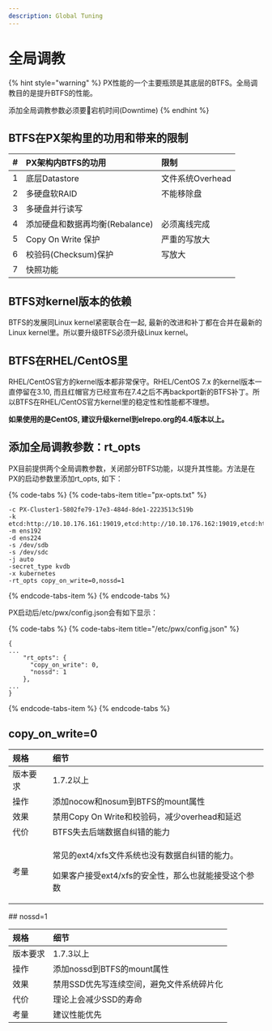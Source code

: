 ```yaml
---
description: Global Tuning
---
```


# 全局调教

{% hint style="warning" %}
PX性能的一个主要瓶颈是其底层的BTFS。全局调教目的是提升BTFS的性能。 

添加全局调教参数必须要宕机时间\(Downtime\)
{% endhint %}

## BTFS在PX架构里的功用和带来的限制

| \# | PX架构内BTFS的功用 | 限制 |
| :--- | :--- | :--- |
| 1 | 底层Datastore | 文件系统Overhead |
| 2 | 多硬盘软RAID | 不能移除盘 |
| 3 | 多硬盘并行读写 |  |
| 4 | 添加硬盘和数据再均衡\(Rebalance\) | 必须离线完成 |
| 5 | Copy On Write 保护 | 严重的写放大 |
| 6 | 校验码\(Checksum\)保护 | 写放大 |
| 7 | 快照功能 |  |

## BTFS对kernel版本的依赖

BTFS的发展同Linux kernel紧密联合在一起, 最新的改进和补丁都在合并在最新的Linux kernel里。所以要升级BTFS必须升级Linux kernel。

## BTFS在RHEL/CentOS里

RHEL/CentOS官方的kernel版本都非常保守。RHEL/CentOS 7.x 的kernel版本一直停留在3.10, 而且红帽官方已经宣布在7.4之后不再backport新的BTFS补丁。所以BTFS在RHEL/CentOS官方kernel里的稳定性和性能都不理想。

**如果使用的是CentOS, 建议升级kernel到elrepo.org的4.4版本以上。** 

## 添加全局调教参数：rt\_opts

PX目前提供两个全局调教参数，关闭部分BTFS功能，以提升其性能。方法是在PX的启动参数里添加rt\_opts, 如下：

{% code-tabs %}
{% code-tabs-item title="px-opts.txt" %}
```text
-c PX-Cluster1-5802fe79-17e3-484d-8de1-2223513c519b
-k etcd:http://10.10.176.161:19019,etcd:http://10.10.176.162:19019,etcd:http://10.10.176.163:19019
-m ens192
-d ens224
-s /dev/sdb
-s /dev/sdc
-j auto
-secret_type kvdb
-x kubernetes
-rt_opts copy_on_write=0,nossd=1
```
{% endcode-tabs-item %}
{% endcode-tabs %}

PX启动后/etc/pwx/config.json会有如下显示：

{% code-tabs %}
{% code-tabs-item title="/etc/pwx/config.json" %}
```text
{
...
    "rt_opts": {
      "copy_on_write": 0,
      "nossd": 1
    },
...
}
```
{% endcode-tabs-item %}
{% endcode-tabs %}

## copy\_on\_write=0

<table>
  <thead>
    <tr>
      <th style="text-align:left">&#x89C4;&#x683C;</th>
      <th style="text-align:left">&#x7EC6;&#x8282;</th>
    </tr>
  </thead>
  <tbody>
    <tr>
      <td style="text-align:left">&#x7248;&#x672C;&#x8981;&#x6C42;</td>
      <td style="text-align:left">1.7.2&#x4EE5;&#x4E0A;</td>
    </tr>
    <tr>
      <td style="text-align:left">&#x64CD;&#x4F5C;</td>
      <td style="text-align:left">&#x6DFB;&#x52A0;nocow&#x548C;nosum&#x5230;BTFS&#x7684;mount&#x5C5E;&#x6027;</td>
    </tr>
    <tr>
      <td style="text-align:left">&#x6548;&#x679C;</td>
      <td style="text-align:left">&#x7981;&#x7528;Copy On Write&#x548C;&#x6821;&#x9A8C;&#x7801;&#xFF0C;&#x51CF;&#x5C11;overhead&#x548C;&#x5EF6;&#x8FDF;</td>
    </tr>
    <tr>
      <td style="text-align:left">&#x4EE3;&#x4EF7;</td>
      <td style="text-align:left">BTFS&#x5931;&#x53BB;&#x540E;&#x7AEF;&#x6570;&#x636E;&#x81EA;&#x7EA0;&#x9519;&#x7684;&#x80FD;&#x529B;</td>
    </tr>
    <tr>
      <td style="text-align:left">&#x8003;&#x91CF;</td>
      <td style="text-align:left">
        <p>&#x5E38;&#x89C1;&#x7684;ext4/xfs&#x6587;&#x4EF6;&#x7CFB;&#x7EDF;&#x4E5F;&#x6CA1;&#x6709;&#x6570;&#x636E;&#x81EA;&#x7EA0;&#x9519;&#x7684;&#x80FD;&#x529B;&#x3002;</p>
        <p>&#x5982;&#x679C;&#x5BA2;&#x6237;&#x63A5;&#x53D7;ext4/xfs&#x7684;&#x5B89;&#x5168;&#x6027;&#xFF0C;&#x90A3;&#x4E48;&#x4E5F;&#x5C31;&#x80FD;&#x63A5;&#x53D7;&#x8FD9;&#x4E2A;&#x53C2;&#x6570;</p>
      </td>
    </tr>
  </tbody>
</table>## nossd=1

| 规格 | 细节 |
| :--- | :--- |
| 版本要求 | 1.7.3以上 |
| 操作 | 添加nossd到BTFS的mount属性 |
| 效果 | 禁用SSD优先写连续空间，避免文件系统碎片化 |
| 代价 | 理论上会减少SSD的寿命 |
| 考量 | 建议性能优先 |

 

